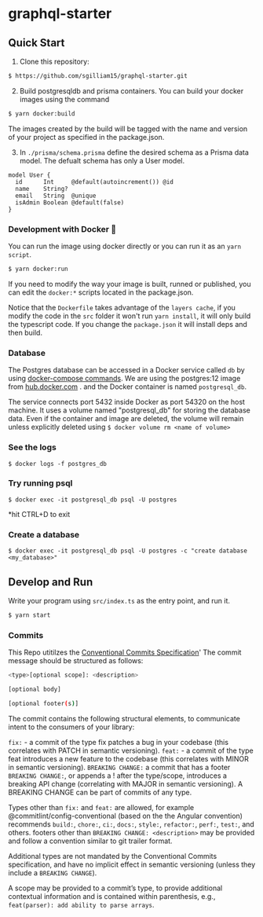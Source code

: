 # graphql-starter

## Quick Start

1. Clone this repository:

```bash
$ https://github.com/sgilliam15/graphql-starter.git
```

2. Build postgresqldb and prisma containers. You can build your docker images using the command

```bash
$ yarn docker:build
```

The images created by the build will be tagged with the name and version of your project as specified in the package.json.

3. In `./prisma/schema.prisma` define the desired schema as a Prisma data model. The defualt schema has only a User model.

```prisma
model User {
  id      Int     @default(autoincrement()) @id
  name    String?
  email   String  @unique
  isAdmin Boolean @default(false)
}
```

### Development with Docker 🐳

You can run the image using docker directly or you can run it as an `yarn script`.

```bash
$ yarn docker:run
```

If you need to modify the way your image is built, runned or published, you can edit the `docker:*` scripts
located in the package.json.

Notice that the `Dockerfile` takes advantage of the `layers cache`, if you modify the code in the `src` folder it won't run `yarn install`, it will only build the typescript code. If you change the `package.json` it will install deps and then build.

### Database

The Postgres database can be accessed in a Docker service called `db` by using [docker-compose commands](https://docs.docker.com/compose/compose-file/). We are using the postgres:12 image from [hub.docker.com](https://hum.docker.com) . and the Docker container is named `postgresql_db`.

The service connects port 5432 inside Docker as port 54320 on the host machine. It uses a volume named "postgresql_db" for storing the database data. Even if the container and image are deleted, the volume will remain unless explicitly deleted using `$ docker volume rm <name of volume>`

### See the logs

`$ docker logs -f postgres_db`

### Try running psql

`$ docker exec -it postgresql_db psql -U postgres`

\*hit CTRL+D to exit

### Create a database

`$ docker exec -it postgresql_db psql -U postgres -c "create database <my_database>"`

## Develop and Run

Write your program using `src/index.ts` as the entry point, and run it.

```bash
$ yarn start
```

### Commits

This Repo utitilzes the [Conventional Commits Specification](https://www.conventionalcommits.org/en/v1.0.0/)'
The commit message should be structured as follows:

```bash
<type>[optional scope]: <description>

[optional body]

[optional footer(s)]
```

The commit contains the following structural elements, to communicate intent to the consumers of your library:

`fix:` - a commit of the type fix patches a bug in your codebase (this correlates with PATCH in semantic versioning).
`feat:` - a commit of the type feat introduces a new feature to the codebase (this correlates with MINOR in semantic versioning).
`BREAKING CHANGE:` a commit that has a footer `BREAKING CHANGE:`, or appends a ! after the type/scope, introduces a breaking API change (correlating with MAJOR in semantic versioning). A BREAKING CHANGE can be part of commits of any type.

Types other than `fix:` and `feat:` are allowed, for example @commitlint/config-conventional (based on the the Angular convention) recommends `build:`, `chore:`, `ci:`, `docs:`, `style:`, `refactor:`, `perf:`, `test:`, and others.
footers other than `BREAKING CHANGE: <description>` may be provided and follow a convention similar to git trailer format.

Additional types are not mandated by the Conventional Commits specification, and have no implicit effect in semantic versioning (unless they include a `BREAKING CHANGE`).

A scope may be provided to a commit’s type, to provide additional contextual information and is contained within parenthesis, e.g., `feat(parser): add ability to parse arrays`.
